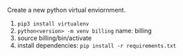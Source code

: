 
Create a new python virtual enviornment.
1. `pip3 install virtualenv`
1. `python<version> -m venv billing`
    name: billing
1. source billing/bin/activate
1. install dependencies:
    `pip install -r requirements.txt`

